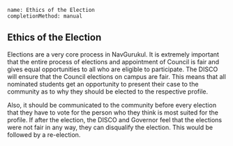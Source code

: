 ```ngMeta
name: Ethics of the Election
completionMethod: manual
```

## Ethics of the Election
Elections are a very core process in NavGurukul. It is extremely important that the entire process of elections and appointment of Council is fair and gives equal opportunities to all who are eligible to participate. The DISCO will ensure that the Council elections on campus are fair. This means that all nominated students get an opportunity to present their case to the community as to why they should be elected to the respective profile.

Also, it should be communicated to the community before every election that they have to vote for the person who they think is most suited for the profile. If after the election, the DISCO and Governor feel that the elections were not fair in any way, they can disqualify the election. This would be followed by a re-election.
